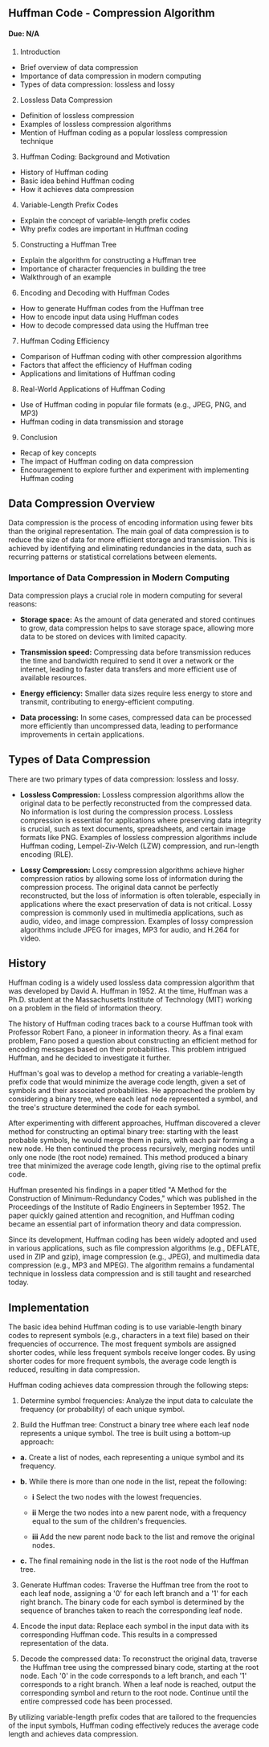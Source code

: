 ## Huffman Code - Compression Algorithm

#### Due: N/A

1. Introduction

- Brief overview of data compression
- Importance of data compression in modern computing
- Types of data compression: lossless and lossy

2. Lossless Data Compression

- Definition of lossless compression
- Examples of lossless compression algorithms
- Mention of Huffman coding as a popular lossless compression technique

3. Huffman Coding: Background and Motivation

- History of Huffman coding
- Basic idea behind Huffman coding
- How it achieves data compression

4. Variable-Length Prefix Codes

- Explain the concept of variable-length prefix codes
- Why prefix codes are important in Huffman coding

5. Constructing a Huffman Tree

- Explain the algorithm for constructing a Huffman tree
- Importance of character frequencies in building the tree
- Walkthrough of an example

6. Encoding and Decoding with Huffman Codes

- How to generate Huffman codes from the Huffman tree
- How to encode input data using Huffman codes
- How to decode compressed data using the Huffman tree

7. Huffman Coding Efficiency

- Comparison of Huffman coding with other compression algorithms
- Factors that affect the efficiency of Huffman coding
- Applications and limitations of Huffman coding

8. Real-World Applications of Huffman Coding

- Use of Huffman coding in popular file formats (e.g., JPEG, PNG, and MP3)
- Huffman coding in data transmission and storage

9. Conclusion

- Recap of key concepts
- The impact of Huffman coding on data compression
- Encouragement to explore further and experiment with implementing Huffman coding

## Data Compression Overview

Data compression is the process of encoding information using fewer bits than the original representation. The main goal of data compression is to reduce the size of data for more efficient storage and transmission. This is achieved by identifying and eliminating redundancies in the data, such as recurring patterns or statistical correlations between elements.

### Importance of Data Compression in Modern Computing

Data compression plays a crucial role in modern computing for several reasons:

- **Storage space:** As the amount of data generated and stored continues to grow, data compression helps to save storage space, allowing more data to be stored on devices with limited capacity.

- **Transmission speed:** Compressing data before transmission reduces the time and bandwidth required to send it over a network or the internet, leading to faster data transfers and more efficient use of available resources.

- **Energy efficiency:** Smaller data sizes require less energy to store and transmit, contributing to energy-efficient computing.

- **Data processing:** In some cases, compressed data can be processed more efficiently than uncompressed data, leading to performance improvements in certain applications.

## Types of Data Compression

There are two primary types of data compression: lossless and lossy.

- **Lossless Compression:** Lossless compression algorithms allow the original data to be perfectly reconstructed from the compressed data. No information is lost during the compression process. Lossless compression is essential for applications where preserving data integrity is crucial, such as text documents, spreadsheets, and certain image formats like PNG. Examples of lossless compression algorithms include Huffman coding, Lempel-Ziv-Welch (LZW) compression, and run-length encoding (RLE).

- **Lossy Compression:** Lossy compression algorithms achieve higher compression ratios by allowing some loss of information during the compression process. The original data cannot be perfectly reconstructed, but the loss of information is often tolerable, especially in applications where the exact preservation of data is not critical. Lossy compression is commonly used in multimedia applications, such as audio, video, and image compression. Examples of lossy compression algorithms include JPEG for images, MP3 for audio, and H.264 for video.

## History

Huffman coding is a widely used lossless data compression algorithm that was developed by David A. Huffman in 1952. At the time, Huffman was a Ph.D. student at the Massachusetts Institute of Technology (MIT) working on a problem in the field of information theory.

The history of Huffman coding traces back to a course Huffman took with Professor Robert Fano, a pioneer in information theory. As a final exam problem, Fano posed a question about constructing an efficient method for encoding messages based on their probabilities. This problem intrigued Huffman, and he decided to investigate it further.

Huffman's goal was to develop a method for creating a variable-length prefix code that would minimize the average code length, given a set of symbols and their associated probabilities. He approached the problem by considering a binary tree, where each leaf node represented a symbol, and the tree's structure determined the code for each symbol.

After experimenting with different approaches, Huffman discovered a clever method for constructing an optimal binary tree: starting with the least probable symbols, he would merge them in pairs, with each pair forming a new node. He then continued the process recursively, merging nodes until only one node (the root node) remained. This method produced a binary tree that minimized the average code length, giving rise to the optimal prefix code.

Huffman presented his findings in a paper titled "A Method for the Construction of Minimum-Redundancy Codes," which was published in the Proceedings of the Institute of Radio Engineers in September 1952. The paper quickly gained attention and recognition, and Huffman coding became an essential part of information theory and data compression.

Since its development, Huffman coding has been widely adopted and used in various applications, such as file compression algorithms (e.g., DEFLATE, used in ZIP and gzip), image compression (e.g., JPEG), and multimedia data compression (e.g., MP3 and MPEG). The algorithm remains a fundamental technique in lossless data compression and is still taught and researched today.

## Implementation

The basic idea behind Huffman coding is to use variable-length binary codes to represent symbols (e.g., characters in a text file) based on their frequencies of occurrence. The most frequent symbols are assigned shorter codes, while less frequent symbols receive longer codes. By using shorter codes for more frequent symbols, the average code length is reduced, resulting in data compression.

Huffman coding achieves data compression through the following steps:

1. Determine symbol frequencies: Analyze the input data to calculate the frequency (or probability) of each unique symbol.

2. Build the Huffman tree: Construct a binary tree where each leaf node represents a unique symbol. The tree is built using a bottom-up approach:

- **a.** Create a list of nodes, each representing a unique symbol and its frequency.

- **b.** While there is more than one node in the list, repeat the following:

  - **i** Select the two nodes with the lowest frequencies.

  - **ii** Merge the two nodes into a new parent node, with a frequency equal to the sum of the children's frequencies.

  - **iii** Add the new parent node back to the list and remove the original nodes.

- **c.** The final remaining node in the list is the root node of the Huffman tree.

3. Generate Huffman codes: Traverse the Huffman tree from the root to each leaf node, assigning a '0' for each left branch and a '1' for each right branch. The binary code for each symbol is determined by the sequence of branches taken to reach the corresponding leaf node.

4. Encode the input data: Replace each symbol in the input data with its corresponding Huffman code. This results in a compressed representation of the data.

5. Decode the compressed data: To reconstruct the original data, traverse the Huffman tree using the compressed binary code, starting at the root node. Each '0' in the code corresponds to a left branch, and each '1' corresponds to a right branch. When a leaf node is reached, output the corresponding symbol and return to the root node. Continue until the entire compressed code has been processed.

By utilizing variable-length prefix codes that are tailored to the frequencies of the input symbols, Huffman coding effectively reduces the average code length and achieves data compression.
